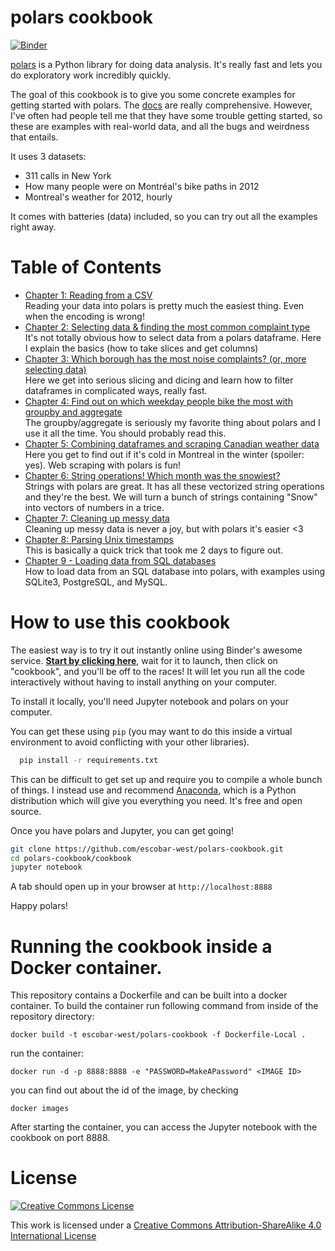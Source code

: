 polars cookbook
===============

[![Binder](https://mybinder.org/badge.svg)](https://mybinder.org/v2/gh/escobar-west/polars-cookbook/master)

[polars](https://pola-rs.github.io/polars-book/) is a Python library for doing
data analysis. It's really fast and lets you do exploratory work
incredibly quickly.

The goal of this cookbook is to give you some concrete examples for
getting started with polars. The [docs](https://pola-rs.github.io/polars/py-polars/html/reference/index.html)
are really comprehensive. However, I've often had people
tell me that they have some trouble getting started, so these are
examples with real-world data, and all the bugs and weirdness
that entails.

It uses 3 datasets:

* 311 calls in New York
* How many people were on Montréal's bike paths in 2012
* Montreal's weather for 2012, hourly

It comes with batteries (data) included, so you can try out all the
examples right away.

Table of Contents
=================


* [Chapter 1: Reading from a CSV](http://nbviewer.jupyter.org/github/escobar-west/polars-cookbook/blob/master/polars_cookbook/Chapter%201%20-%20Reading%20from%20a%20CSV.ipynb)
  <br> Reading your data into polars is pretty much the easiest thing. Even when the encoding is wrong!
* [Chapter 2: Selecting data & finding the most common complaint type](http://nbviewer.jupyter.org/github/escobar-west/polars-cookbook/blob/master/polars_cookbook/Chapter%202%20-%20Selecting%20data%20&%20finding%20the%20most%20common%20complaint%20type.ipynb)
  <br>It's not totally obvious how to select data from a polars dataframe. Here I explain the basics (how to take slices and get columns)
* [Chapter 3: Which borough has the most noise complaints? (or, more selecting data)](http://nbviewer.jupyter.org/github/escobar-west/polars-cookbook/blob/master/polars_cookbook/Chapter%203%20-%20Which%20borough%20has%20the%20most%20noise%20complaints%20%28or%2C%20more%20selecting%20data%29.ipynb)
  <br>Here we get into serious slicing and dicing and learn how to filter dataframes in complicated ways, really fast.
* [Chapter 4: Find out on which weekday people bike the most with groupby and aggregate](http://nbviewer.jupyter.org/github/escobar-west/polars-cookbook/blob/master/polars_cookbook/Chapter%204%20-%20Find%20out%20on%20which%20weekday%20people%20bike%20the%20most%20with%20groupby%20and%20aggregate.ipynb)
  <br> The groupby/aggregate is seriously my favorite thing about polars and I use it all the time. You should probably read this.
* [Chapter 5: Combining dataframes and scraping Canadian weather data](http://nbviewer.jupyter.org/github/escobar-west/polars-cookbook/blob/master/polars_cookbook/Chapter%205%20-%20Combining%20dataframes%20and%20scraping%20Canadian%20weather%20data.ipynb)
  <br>Here you get to find out if it's cold in Montreal in the winter (spoiler: yes). Web scraping with polars is fun!
* [Chapter 6: String operations! Which month was the snowiest?](http://nbviewer.jupyter.org/github/escobar-west/polars-cookbook/blob/master/polars_cookbook/Chapter%206%20-%20String%20Operations-%20Which%20month%20was%20the%20snowiest.ipynb)
  <br> Strings with polars are great. It has all these vectorized string operations and they're the best. We will turn a bunch of strings containing "Snow" into vectors of numbers in a trice.
* [Chapter 7: Cleaning up messy data](http://nbviewer.jupyter.org/github/escobar-west/polars-cookbook/blob/master/polars_cookbook/Chapter%207%20-%20Cleaning%20up%20messy%20data.ipynb)
  <br> Cleaning up messy data is never a joy, but with polars it's easier &lt;3
* [Chapter 8: Parsing Unix timestamps](http://nbviewer.jupyter.org/github/escobar-west/polars-cookbook/blob/master/polars_cookbook/Chapter%208%20-%20How%20to%20deal%20with%20timestamps.ipynb)
  <br> This is basically a quick trick that took me 2 days to figure out.
* [Chapter 9 - Loading data from SQL databases](http://nbviewer.jupyter.org/github/escobar-west/polars-cookbook/blob/master/polars_cookbook/Chapter%209%20-%20Loading%20data%20from%20SQL%20databases.ipynb)
  <br> How to load data from an SQL database into polars, with examples using SQLite3, PostgreSQL, and MySQL.

How to use this cookbook
========================

The easiest way is to try it out instantly online using Binder's awesome service. **[Start by clicking here](https://mybinder.org/v2/gh/escobar-west/polars-cookbook/master)**, wait for it to launch, then click on "cookbook", and you'll be off to the races! It will let you run all the code interactively without having to install anything on your computer.

To install it locally, you'll need Jupyter notebook and polars on your computer.

You can get these using `pip` (you may want to do this inside a virtual environment to avoid conflicting with your other libraries).

```bash
  pip install -r requirements.txt
```

This can be difficult to get set up and require you to compile
a whole bunch of things. I instead use and recommend
[Anaconda](https://store.continuum.io/), which is a Python distribution which
will give you everything you need. It's free and open source.

Once you have polars and Jupyter, you can get going!

```bash
git clone https://github.com/escobar-west/polars-cookbook.git
cd polars-cookbook/cookbook
jupyter notebook
```

A tab should open up in your browser at `http://localhost:8888`

Happy polars!

Running the cookbook inside a Docker container.
===============================================================
This repository contains a Dockerfile and can be built into a docker container.
To build the container run following command from inside of the repository directory:
```
docker build -t escobar-west/polars-cookbook -f Dockerfile-Local .
```
run the container:
```
docker run -d -p 8888:8888 -e "PASSWORD=MakeAPassword" <IMAGE ID>
```
you can find out about the id of the image, by checking
```
docker images
```

After starting the container, you can access the Jupyter notebook with the cookbook
on port 8888. 

License
=======

<a rel="license" href="http://creativecommons.org/licenses/by-sa/4.0/"><img alt="Creative Commons License" style="border-width:0" src="http://i.creativecommons.org/l/by-sa/4.0/88x31.png" /></a><br />

This work is licensed under a [Creative Commons Attribution-ShareAlike 4.0 International License](http://creativecommons.org/licenses/by-sa/4.0/)